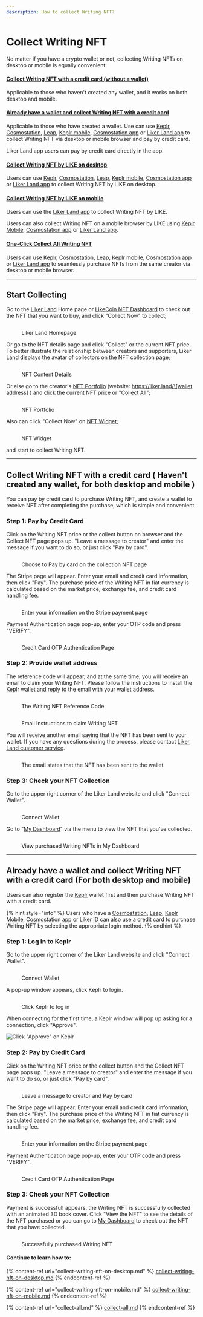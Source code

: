 ```yaml
---
description: How to collect Writing NFT?
---
```


# Collect Writing NFT

No matter if you have a crypto wallet or not, collecting Writing NFTs on desktop or mobile is equally convenient:

#### [Collect Writing NFT with a credit card (without a wallet)](./#collect-writing-nft-with-a-credit-card-havent-created-any-wallet-for-both-desktop-and-mobile)

Applicable to those who haven't created any wallet, and it works on both desktop and mobile.

#### [Already have a wallet and collect Writing NFT with a credit card](./#already-have-a-wallet-and-collect-writing-nft-with-a-credit-card-1)

Applicable to those who have created a wallet. Use can use [Keplr](../../wallet/keplr/), [Cosmostation](../../wallet/cosmostation/), [Leap](../../wallet/leap/), [Keplr mobile](../../wallet/keplr-mobile/), [Cosmostation app](../../wallet/cosmostation-app/cosmostation-app-deposit-and-send-likecoin.md) or [Liker Land app](../../../user-guide/liker-land/download.md) to collect Writing NFT via desktop or mobile browser and pay by credit card.

Liker Land app users can pay by credit card directly in the app.

#### [Collect Writing NFT by LIKE on desktop](collect-writing-nft-on-desktop.md)

Users can use [Keplr](../../wallet/keplr/), [Cosmostation](../../wallet/cosmostation/), [Leap](../../wallet/leap/), [Keplr mobile](../../wallet/keplr-mobile/), [Cosmostation app](../../wallet/cosmostation-app/cosmostation-app-deposit-and-send-likecoin.md) or [Liker Land app](../../../user-guide/liker-land/download.md) to collect Writing NFT by LIKE on desktop.

#### [Collect Writing NFT by LIKE on mobile](collect-writing-nft-on-mobile.md)

Users can use the [Liker Land app](../../../user-guide/liker-land/download.md) to collect Writing NFT by LIKE.

Users can also collect Writing NFT on a mobile browser by LIKE using [Keplr Mobile](../../wallet/keplr-mobile/), [Cosmostation app](../../wallet/cosmostation-app/) or [Liker Land app](../../../user-guide/liker-land/download.md).

#### [One-Click Collect All Writing NFT](collect-all.md)

Users can use [Keplr](../../wallet/keplr/), [Cosmostation](../../wallet/cosmostation/), [Leap](../../wallet/leap/), [Keplr mobile](../../wallet/keplr-mobile/), [Cosmostation app](../../wallet/cosmostation-app/cosmostation-app-deposit-and-send-likecoin.md) or [Liker Land app](../../../user-guide/liker-land/download.md) to seamlessly purchase NFTs from the same creator via desktop or mobile browser.

***

## Start Collecting

Go to the [Liker Land](https://liker.land/) Home page or [LikeCoin NFT Dashboard](tools.md) to check out the NFT that you want to buy, and click "Collect Now" to collect;

<figure><img src="../../../.gitbook/assets/Buy NFT 1-en.png" alt=""><figcaption><p>Liker Land Homepage</p></figcaption></figure>

Or go to the NFT details page and click "Collect" or the current NFT price. To better illustrate the relationship between creators and supporters, Liker Land displays the avatar of collectors on the NFT collection page;

<figure><img src="../../../.gitbook/assets/Buy NFT 2-en.png" alt=""><figcaption><p>NFT Content Details</p></figcaption></figure>

Or else go to the creator's [NFT Portfolio](nft-portfolio.md) (website: https://liker.land/\[wallet address] ) and click the current NFT price or "[Collect All](./#one-click-collect-writing-nft-for-both-desktop-and-mobile)";

<figure><img src="../../../.gitbook/assets/Buy NFT 3-en.png" alt=""><figcaption><p>NFT Portfolio</p></figcaption></figure>

Also can click "Collect Now" on [NFT Widget](nft-widget.md);

<figure><img src="../../../.gitbook/assets/Buy NFT 4-en.png" alt=""><figcaption><p>NFT Widget</p></figcaption></figure>

and start to collect Writing NFT.

***

## Collect Writing NFT with a credit card ( Haven't created any wallet, for both desktop and mobile )

You can pay by credit card to purchase Writing NFT, and create a wallet to receive NFT after completing the purchase, which is simple and convenient.

### Step 1: Pay by Credit Card&#x20;

Click on the Writing NFT price or the collect button on browser and the Collect NFT page pops up. "Leave a message to creator" and enter the message if you want to do so, or just click "Pay by card".

<figure><img src="../../../.gitbook/assets/Buy NFT pay by card 1-en.png" alt=""><figcaption><p>Choose to Pay by card on the collection NFT page</p></figcaption></figure>

The Stripe page will appear. Enter your email and credit card information, then click "Pay". The purchase price of the Writing NFT in fiat currency is calculated based on the market price, exchange fee, and credit card handling fee.

<figure><img src="../../../.gitbook/assets/pay by card 2.png" alt=""><figcaption><p>Enter your information on the Stripe payment page</p></figcaption></figure>

Payment Authentication page pop-up, enter your OTP code and press "VERIFY".

<figure><img src="../../../.gitbook/assets/pay by card 3.png" alt=""><figcaption><p>Credit Card OTP Authentication Page</p></figcaption></figure>

### Step 2: Provide wallet address

The reference code will appear, and at the same time, you will receive an email to claim your Writing NFT. Please follow the instructions to install the [Keplr](../../wallet/keplr/) wallet and reply to the email with your wallet address.

<figure><img src="../../../.gitbook/assets/pay by card 4.png" alt=""><figcaption><p>The Writing NFT Reference Code</p></figcaption></figure>

<figure><img src="../../../.gitbook/assets/pay by card 5.png" alt=""><figcaption><p>Email Instructions to claim Writing NFT</p></figcaption></figure>

You will receive another email saying that the NFT has been sent to your wallet. If you have any questions during the process, please contact [Liker Land customer service](https://go.crisp.chat/chat/embed/?website\_id=5c009125-5863-4059-ba65-43f177ca33f7).

<figure><img src="../../../.gitbook/assets/pay by card 6.png" alt=""><figcaption><p>The email states that the NFT has been sent to the wallet</p></figcaption></figure>

### Step 3: Check your NFT Collection

Go to the upper right corner of the Liker Land website and click "Connect Wallet".

<figure><img src="../../../.gitbook/assets/Buy NFT 12-en.png" alt=""><figcaption><p>Connect Wallet</p></figcaption></figure>

Go to "[My Dashboard](https://liker.land/en/dashboard?tab=collected)" via the menu to view the NFT that you've collected.

<figure><img src="../../../.gitbook/assets/Buy NFT pay by card 7-en.png" alt=""><figcaption><p>View purchased Writing NFTs in My Dashboard</p></figcaption></figure>

***

## Already have a wallet and collect Writing NFT with a credit card (For both desktop and mobile)

Users can also register the [Keplr](../../wallet/keplr/) wallet first and then purchase Writing NFT with a credit card.

{% hint style="info" %}
Users who have a [Cosmostation](../../wallet/cosmostation/), [Leap](../../wallet/leap/), [Keplr Mobile](../../wallet/keplr-mobile/), [Cosmostation app](../../wallet/cosmostation-app/) or [Liker ID](../../../user-guide/liker-land/download.md) can also use a credit card to purchase Writing NFT by selecting the appropriate login method.
{% endhint %}

### Step 1: Log in to Keplr

Go to the upper right corner of the Liker Land website and click "Connect Wallet".



<figure><img src="../../../.gitbook/assets/Buy NFT 12-en (1).png" alt=""><figcaption><p>Connect Wallet</p></figcaption></figure>

A pop-up window appears, click Keplr to login.

<figure><img src="../../../.gitbook/assets/Buy NFT Keplr-en.png" alt=""><figcaption><p>Click Keplr to log in</p></figcaption></figure>

When connecting for the first time, a Keplr window will pop up asking for a connection, click "Approve".

![Click "Approve" on Keplr](<../../../.gitbook/assets/NFT Portal 1a.png>)

### Step 2: Pay by Credit Card&#x20;

Click on the Writing NFT price or the collect button and the Collect NFT page pops up. "Leave a message to creator" and enter the message if you want to do so, or just click "Pay by card".

<figure><img src="../../../.gitbook/assets/Buy NFT pay by card with Keplr-en.png" alt=""><figcaption><p>Leave a message to creator and Pay by card</p></figcaption></figure>

The Stripe page will appear. Enter your email and credit card information, then click "Pay". The purchase price of the Writing NFT in fiat currency is calculated based on the market price, exchange fee, and credit card handling fee.

<figure><img src="../../../.gitbook/assets/Buy NFT 17.png" alt=""><figcaption><p>Enter your information on the Stripe payment page</p></figcaption></figure>

Payment Authentication page pop-up, enter your OTP code and press "VERIFY".

<figure><img src="../../../.gitbook/assets/Buy NFT 18.png" alt=""><figcaption><p>Credit Card OTP Authentication Page</p></figcaption></figure>

### Step 3: Check your NFT Collection

Payment is successful! appears, the Writing NFT is successfully collected with an animated 3D book cover. Click "View the NFT" to see the details of the NFT purchased or you can go to [My Dashboard](../dashboard.md) to check out the NFT that you have collected.

<figure><img src="../../../.gitbook/assets/Buy NFT Finish-en.png" alt=""><figcaption><p>Successfully purchased Writing NFT</p></figcaption></figure>

#### Continue to learn how to:

{% content-ref url="collect-writing-nft-on-desktop.md" %}
[collect-writing-nft-on-desktop.md](collect-writing-nft-on-desktop.md)
{% endcontent-ref %}

{% content-ref url="collect-writing-nft-on-mobile.md" %}
[collect-writing-nft-on-mobile.md](collect-writing-nft-on-mobile.md)
{% endcontent-ref %}

{% content-ref url="collect-all.md" %}
[collect-all.md](collect-all.md)
{% endcontent-ref %}
